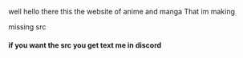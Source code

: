 

well hello there this the website of anime and manga That im making

missing src

<h4>if you want the src you get text me in discord</h4>
